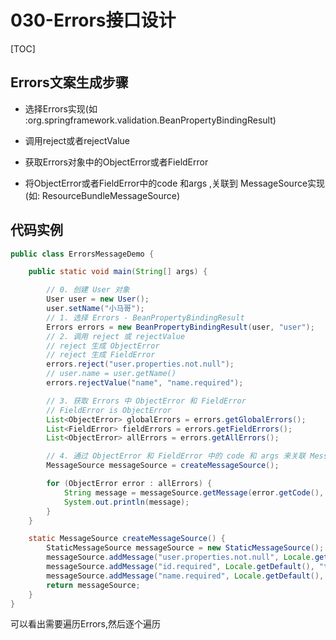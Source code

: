 # 030-Errors接口设计

[TOC]

## Errors文案生成步骤

- 选择Errors实现(如 :org.springframework.validation.BeanPropertyBindingResult)

- 调用reject或者rejectValue
- 获取Errors对象中的ObjectError或者FieldError
- 将ObjectError或者FieldError中的code 和args ,关联到 MessageSource实现(如: ResourceBundleMessageSource)

## 代码实例

```java
public class ErrorsMessageDemo {

    public static void main(String[] args) {

        // 0. 创建 User 对象
        User user = new User();
        user.setName("小马哥");
        // 1. 选择 Errors - BeanPropertyBindingResult
        Errors errors = new BeanPropertyBindingResult(user, "user");
        // 2. 调用 reject 或 rejectValue
        // reject 生成 ObjectError
        // reject 生成 FieldError
        errors.reject("user.properties.not.null");
        // user.name = user.getName()
        errors.rejectValue("name", "name.required");

        // 3. 获取 Errors 中 ObjectError 和 FieldError
        // FieldError is ObjectError
        List<ObjectError> globalErrors = errors.getGlobalErrors();
        List<FieldError> fieldErrors = errors.getFieldErrors();
        List<ObjectError> allErrors = errors.getAllErrors();

        // 4. 通过 ObjectError 和 FieldError 中的 code 和 args 来关联 MessageSource 实现
        MessageSource messageSource = createMessageSource();

        for (ObjectError error : allErrors) {
            String message = messageSource.getMessage(error.getCode(), error.getArguments(), Locale.getDefault());
            System.out.println(message);
        }
    }

    static MessageSource createMessageSource() {
        StaticMessageSource messageSource = new StaticMessageSource();
        messageSource.addMessage("user.properties.not.null", Locale.getDefault(), "User 所有属性不能为空");
        messageSource.addMessage("id.required", Locale.getDefault(), "the id of User must not be null.");
        messageSource.addMessage("name.required", Locale.getDefault(), "the name of User must not be null.");
        return messageSource;
    }
}
```

可以看出需要遍历Errors,然后逐个遍历